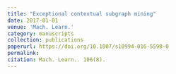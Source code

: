 ```yaml
---
title: "Exceptional contextual subgraph mining"
date: 2017-01-01
venue: 'Mach. Learn.'
category: manuscripts
collection: publications
paperurl: https://doi.org/10.1007/s10994-016-5598-0
permalink: 
citation: Mach. Learn.. 106(8).
---
```

